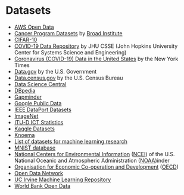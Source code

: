 # Datasets

* [AWS Open Data](https://registry.opendata.aws/)
* [Cancer Program Datasets](http://portals.broadinstitute.org/cgi-bin/cancer/datasets.cgi) by [Broad Institute](https://en.wikipedia.org/wiki/Broad_Institute)
* [CIFAR-10](https://en.wikipedia.org/wiki/CIFAR-10)
* [COVID-19 Data Repository](https://github.com/CSSEGISandData/COVID-19) by JHU CSSE (John Hopkins University Center for Systems Science and Engineering) 
* [Coronavirus (COVID-19) Data in the United States](https://github.com/nytimes/covid-19-data) by the New York Times
* [Data.gov](https://www.data.gov/) by the U.S. Government
* [Data.census.gov](https://data.census.gov/cedsci/) by the U.S. Census Bureau
* [Data Science Central](https://www.datasciencecentral.com/profiles/blogs/great-sensor-datasets-to-prepare-your-next-career-move-in-iot-int)
* [DBpedia](https://www.dbpedia.org/)
* [Gapminder](https://www.gapminder.org/data/)
* [Google Public Data](https://www.google.com/publicdata/directory)
* [IEEE DataPort Datasets](https://ieee-dataport.org/datasets)
* [ImageNet](https://en.wikipedia.org/wiki/ImageNet)
* [ITU-D ICT Statistics](https://www.itu.int/itu-d/sites/statistics/)
* [Kaggle Datasets](https://www.kaggle.com/datasets)
* [Knoema](https://en.wikipedia.org/wiki/Knoema)
* [List of datasets for machine learning research](https://en.wikipedia.org/wiki/List_of_datasets_for_machine-learning_research)
* [MNIST database](https://en.wikipedia.org/wiki/MNIST_database)
* [National Centers for Environmental Information](https://www.ncdc.noaa.gov/data-access) ([NCEI](https://en.wikipedia.org/wiki/National_Centers_for_Environmental_Information)) of the U.S. National Oceanic and Atmospheric Administration ([NOAA](https://en.wikipedia.org/wiki/National_Oceanic_and_Atmospheric_Administration))inder
* [Organisation for Economic Co-operation and Development](https://data.oecd.org/) ([OECD](https://en.wikipedia.org/wiki/OECD))
* [Open Data Network](https://www.opendatanetwork.com/)
* [UC Irvine Machine Learning Repository](http://archive.ics.uci.edu/ml/index.php)
* [World Bank Open Data](https://data.worldbank.org/)
